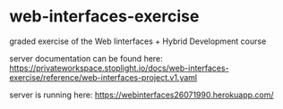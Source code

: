 # web-interfaces-exercise
graded exercise of the Web Iinterfaces + Hybrid Development course

server documentation can be found here:
https://privateworkspace.stoplight.io/docs/web-interfaces-exercise/reference/web-interfaces-project.v1.yaml

server is running here:
https://webinterfaces26071990.herokuapp.com/
